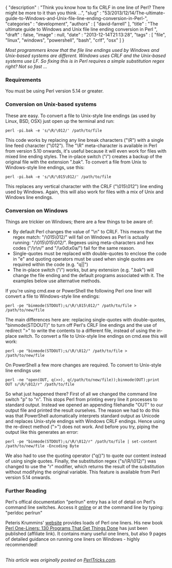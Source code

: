 {
   "description" : "Think you know how to fix CRLF in one line of Perl? There might be more to it than you think ...",
   "slug" : "53/2013/12/14/The-ultimate-guide-to-Windows-and-Unix-file-line-ending-conversion-in-Perl-",
   "categories" : "development",
   "authors" : [
      "david-farrell"
   ],
   "title" : "The ultimate guide to Windows and Unix file line ending conversion in Perl ",
   "draft" : false,
   "image" : null,
   "date" : "2013-12-14T21:13:28",
   "tags" : [
      "file",
      "linux",
      "windows",
      "powershell",
      "bash",
      "crlf",
      "osx"
   ]
}


*Most programmers know that the file line endings used by Windows and Unix-based systems are different. Windows uses CRLF and the Unix-based systems use LF. So fixing this is in Perl requires a simple substitution regex right? Not so fast ...*

### Requirements

You must be using Perl version 5.14 or greater.

### Conversion on Unix-based systems

These are easy. To convert a file to Unix-style line endings (as used by Linux, BSD, OSX) just open up the terminal and run:

``` prettyprint
perl -pi.bak -e 's/\R/\012/' /path/to/file
```

This code works by replacing any line break characters ("\\R") with a single line feed character ("\\012"). The "\\R" meta-character is available in Perl from version 5.10 onwards, it's useful because it will even work for files with mixed line ending styles. The in-place switch ("i") creates a backup of the original file with the extension ".bak". To convert a file from Unix to Windows-style line endings, use this:

``` prettyprint
perl -pi.bak -e 's/\R/\015\012/' /path/to/file
```

This replaces any vertical character with the CRLF ("\\015\\012") line ending used by Windows. Again, this will also work for files with a mix of Unix and Windows line endings.

### Conversion on Windows

Things are trickier on Windows; there are a few things to be aware of:

-   By default Perl changes the value of "\\n" to CRLF. This means that the regex match: "/\\015\\012/" will fail on Windows as Perl is actually running: "/\\015\\015\\012/". Regexes using meta-characters and hex codes ("/\\r\\n/" and "/\\x0d\\x0a/") fail for the same reason.
-   Single-quotes must be replaced with double-quotes to enclose the code in "e" and quoting operators must be used when single quotes are required within the code (e.g. "q||")
-   The in-place switch ("i") works, but any extension (e.g. ".bak") will change the file ending and the default programs associated with it. The examples below use alternative methods.

If you're using cmd.exe or PowerShell the following Perl one liner will convert a file to Windows-style line endings:

``` prettyprint
perl -pe "binmode(STDOUT);s/\R/\015\012/" /path/to/file > /path/to/new/file
```

The main differences here are: replacing single-quotes with double-quotes, "binmode(STDOUT)" to turn off Perl's CRLF line endings and the use of redirect "\>" to write the contents to a different file, instead of using the in-place switch. To convert a file to Unix-style line endings on cmd.exe this will work:

``` prettyprint
perl -pe "binmode(STDOUT);s/\R/\012/" /path/to/file > /path/to/new/file
```

On PowerShell a few more changes are required. To convert to Unix-style line endings use:

``` prettyprint
perl -ne "open(OUT, q(>>), q(/path/to/new/file));binmode(OUT);print OUT s/\R/\012/r" /path/to/file
```

So what just happened there? First of all we changed the command line switch "p" to "n". This stops Perl from printing every line it processes to standard output. Instead we opened an appending filehandle "OUT" to our output file and printed the result ourselves. The reason we had to do this was that PowerShell automatically interprets standard output as Unicode and replaces Unix-style endings with Windows CRLF endings. Hence using the re-direct method ("\>") does not work. And before you try, piping the output like this generates an error:

``` prettyprint
perl -pe "binmode(STDOUT);s/\R/\012/r" /path/to/file | set-content /path/to/new/file -Encoding Byte
```

We also had to use the quoting operator ("q()") to quote our content instead of using single quotes. Finally, the substitution regex ("s/\\R/\\012/") was changed to use the "r" modifier, which returns the result of the substitution without modifying the original variable. This feature is available from Perl version 5.14 onwards.

### Further Reading

Perl's offical documentation "perlrun" entry has a lot of detail on Perl's command line switches. Access it [online](http://perldoc.perl.org/perlrun.html) or at the command line by typing: "perldoc perlrun"

Peteris Krummins' [website](http://www.catonmat.net/) provides loads of Perl one liners. His new book [Perl One-Liners: 130 Programs That Get Things Done](http://www.amazon.com/gp/product/159327520X/ref=as_li_qf_sp_asin_tl?ie=UTF8&camp=1789&creative=9325&creativeASIN=159327520X&linkCode=as2&tag=perltrickscom-20) has just been published (affiliate link). It contains many useful one liners, but also 9 pages of detailed guidance on running one liners on Windows - highly recommended!

\
*This article was originally posted on [PerlTricks.com](http://perltricks.com).*
